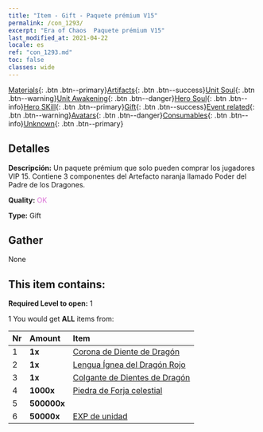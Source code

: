 ```yaml
---
title: "Item - Gift - Paquete prémium V15"
permalink: /con_1293/
excerpt: "Era of Chaos  Paquete prémium V15"
last_modified_at: 2021-04-22
locale: es
ref: "con_1293.md"
toc: false
classes: wide
---
```

 [Materials](/ItemsES/){: .btn .btn--primary}[Artifacts](/ItemsES/Artifacts/){: .btn .btn--success}[Unit Soul](/ItemsES/UnitSoul/){: .btn .btn--warning}[Unit Awakening](/ItemsES/UnitAwakening/){: .btn .btn--danger}[Hero Soul](/ItemsES/HeroSoul/){: .btn .btn--info}[Hero SKill](/ItemsES/HeroSkill/){: .btn .btn--primary}[Gift](/ItemsES/Gift/){: .btn .btn--success}[Event related](/ItemsES/Events/){: .btn .btn--warning}[Avatars](/ItemsES/Avatars/){: .btn .btn--danger}[Consumables](/ItemsES/Consumables/){: .btn .btn--info}[Unknown](/ItemsES/Unknown/){: .btn .btn--primary}

## Detalles
 **Descripción:** Un paquete prémium que solo pueden comprar los jugadores VIP 15. Contiene 3 componentes del Artefacto naranja llamado Poder del Padre de los Dragones.

 **Quality:** <span style="color: #DA70D6">OK</span>

 **Type:** Gift

## Gather

  None

## This item contains:

 **Required Level to open:** 1

 1 You would get **ALL** items  from:

  | Nr | Amount |     Item    |
  |:---|:-------|:------------|
  | 1 |  **1x** | [Corona de Diente de Dragón](/ItemsES/art_147/) |  | 
  | 2 |  **1x** | [Lengua Ígnea del Dragón Rojo](/ItemsES/art_146/) |  | 
  | 3 |  **1x** | [Colgante de Dientes de Dragón](/ItemsES/art_149/) |  | 
  | 4 |  **1000x** | [Piedra de Forja celestial](/ItemsES/art_188/) |  | 
  | 5 |  **500000x** | <i class="fas fa-coins"/> |  | 
  | 6 |  **50000x** | [EXP de unidad](/ItemsES/con_902/) |  | 

